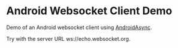 # Android Websocket Client Demo
Demo of an Android websocket client using [AndroidAsync](https://github.com/koush/AndroidAsync).

Try with the server URL ws://echo.websocket.org.
